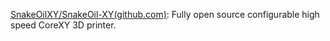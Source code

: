 

[SnakeOilXY/SnakeOil-XY(github.com)](https://github.com/SnakeOilXY/SnakeOil-XY): Fully open source configurable high speed CoreXY 3D printer.









